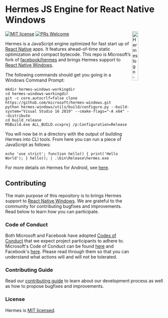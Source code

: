 # Hermes JS Engine for React Native Windows
[![MIT license](https://img.shields.io/badge/license-MIT-blue.svg)](https://github.com/facebook/hermes/blob/master/LICENSE)
[![PRs Welcome](https://img.shields.io/badge/PRs-welcome-brightgreen.svg)](https://github.com/facebook/hermes/blob/master/CONTRIBUTING.md)
<img src="./website/static/img/logo.svg" alt="Hermes logo - large H with wings" align="right" width="20%"/>

Hermes is a JavaScript engine optimized for fast start up of [React Native](https://reactnative.dev/) apps. It features ahead-of-time static optimization and compact bytecode. This repo is Microsoft’s fork of [facebook/hermes](https://github.com/facebook/hermes) and brings Hermes support to [React Native Windows](https://github.com/microsoft/react-native-windows).

The following commands should get you going in a Windows Command Prompt:

```shell
mkdir hermes-windows-workingdir
cd hermes-windows-workingdir
git -c core.autocrlf=false clone https://github.com/microsoft/hermes-windows.git
python hermes-windows/utils/build/configure.py --build-system="Visual Studio 16 2019" --cmake-flags="-A x64" --distribute
cd build_release
MSBuild.exe ALL_BUILD.vcxproj /p:Configuration=Release
```

You will now be in a directory with the output of building Hermes into CLI tools. From here you can run a piece of JavaScript as follows:

```shell
echo 'use strict'; function hello() { print('Hello World'); } hello(); | .\bin\Release\hermes.exe
```

For more details on Hermes for Android, see [here](https://github.com/facebook/hermes/blob/master/README.md).

## Contributing

The main purpose of this repository is to brings Hermes support to [React Native Windows](https://github.com/microsoft/react-native-windows). We are grateful to the community for contributing bugfixes and improvements. Read below to learn how you can participate.

### Code of Conduct

Both Microsoft and Facebook have adopted [Codes of Conduct](./CODE_OF_CONDUCT.md) that we expect project participants to adhere to. Microsoft's Code of Conduct can be found [here](https://opensource.microsoft.com/codeofconduct)  and Facebook's [here](https://code.fb.com/codeofconduct). Please read through them so that you can understand what actions will and will not be tolerated.

### Contributing Guide

Read our [contributing guide](CONTRIBUTING.md) to learn about our development process as well as how to propose bugfixes and improvements.

### License

Hermes is [MIT licensed](./LICENSE).
